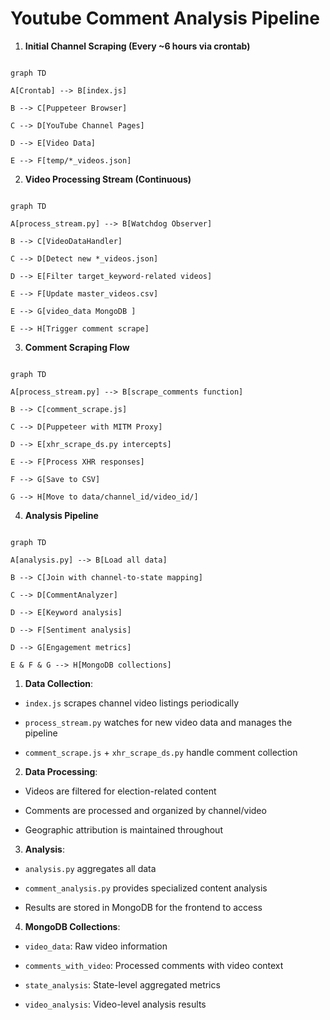 # Youtube Comment Analysis Pipeline

  
  

1. **Initial Channel Scraping (Every ~6 hours via crontab)**

```mermaid

graph TD

A[Crontab] --> B[index.js]

B --> C[Puppeteer Browser]

C --> D[YouTube Channel Pages]

D --> E[Video Data]

E --> F[temp/*_videos.json]

```

  

2. **Video Processing Stream (Continuous)**

```mermaid

graph TD

A[process_stream.py] --> B[Watchdog Observer]

B --> C[VideoDataHandler]

C --> D[Detect new *_videos.json]

D --> E[Filter target_keyword-related videos]

E --> F[Update master_videos.csv]

E --> G[video_data MongoDB ]

E --> H[Trigger comment scrape]

```

  

3. **Comment Scraping Flow**

```mermaid

graph TD

A[process_stream.py] --> B[scrape_comments function]

B --> C[comment_scrape.js]

C --> D[Puppeteer with MITM Proxy]

D --> E[xhr_scrape_ds.py intercepts]

E --> F[Process XHR responses]

F --> G[Save to CSV]

G --> H[Move to data/channel_id/video_id/]

```

  

4. **Analysis Pipeline**

```mermaid

graph TD

A[analysis.py] --> B[Load all data]

B --> C[Join with channel-to-state mapping]

C --> D[CommentAnalyzer]

D --> E[Keyword analysis]

D --> F[Sentiment analysis]

D --> G[Engagement metrics]

E & F & G --> H[MongoDB collections]

```

  

1. **Data Collection**:

- `index.js` scrapes channel video listings periodically

- `process_stream.py` watches for new video data and manages the pipeline

- `comment_scrape.js` + `xhr_scrape_ds.py` handle comment collection

  

2. **Data Processing**:

- Videos are filtered for election-related content

- Comments are processed and organized by channel/video

- Geographic attribution is maintained throughout

  

3. **Analysis**:

- `analysis.py` aggregates all data

- `comment_analysis.py` provides specialized content analysis

- Results are stored in MongoDB for the frontend to access

  

4. **MongoDB Collections**:

- `video_data`: Raw video information

- `comments_with_video`: Processed comments with video context

- `state_analysis`: State-level aggregated metrics

- `video_analysis`: Video-level analysis results